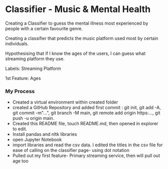 # Classifier - Music & Mental Health

Creating a Classifier to guess the mental illness most experienced by people with a certain favourite genre.

Creating a classifier that predicts the music platform used most by certain individuals.

Hypothesising that if I know the ages of the users, I can guess what streaming platform they use.



Labels: Streaming Platform

1st Feature: Ages

### My Process

- Created a virtual environment within created folder
- created a GitHub Repository and added first commit : git init, git add -A, git commit -m"...", git branch -M main, git remote add origin https:..., git push -u origin main.
- Created this README file, touch README.md, then opened in explorer to edit.
- Install pandas and nltk libraries
- open Jupyter Notebook
- import libraries and read the csv data. I edited the titles in the csv file for ease of calling on the classifier page- using dot notation
- Pulled out my first feature- Primary streaming service, then will pull out age too